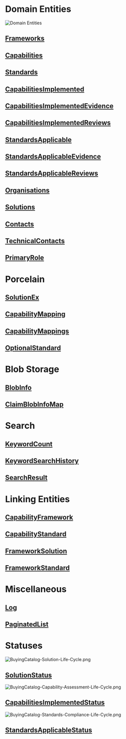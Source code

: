 # Domain Entities
![Domain Entities](/images/BuyingCatalog-CRM-ERD.png "Domain Entities")

## [Frameworks](NHSD.GPITF.BuyingCatalog.Models.Frameworks.yml)
## [Capabilities](NHSD.GPITF.BuyingCatalog.Models.Capabilities.yml)
## [Standards](NHSD.GPITF.BuyingCatalog.Models.Standards.yml)

## [CapabilitiesImplemented](NHSD.GPITF.BuyingCatalog.Models.CapabilitiesImplemented.yml)
## [CapabilitiesImplementedEvidence](NHSD.GPITF.BuyingCatalog.Models.CapabilitiesImplementedEvidence.yml)
## [CapabilitiesImplementedReviews](NHSD.GPITF.BuyingCatalog.Models.CapabilitiesImplementedReviews.yml)

## [StandardsApplicable](NHSD.GPITF.BuyingCatalog.Models.StandardsApplicable.yml)
## [StandardsApplicableEvidence](NHSD.GPITF.BuyingCatalog.Models.StandardsApplicableEvidence.yml)
## [StandardsApplicableReviews](NHSD.GPITF.BuyingCatalog.Models.StandardsApplicableReviews.yml)

## [Organisations](NHSD.GPITF.BuyingCatalog.Models.Organisations.yml)
## [Solutions](NHSD.GPITF.BuyingCatalog.Models.Solutions.yml)
## [Contacts](NHSD.GPITF.BuyingCatalog.Models.Contacts.yml)
## [TechnicalContacts](NHSD.GPITF.BuyingCatalog.Models.TechnicalContacts.yml)
## [PrimaryRole](NHSD.GPITF.BuyingCatalog.Models.PrimaryRole.yml)

# Porcelain
## [SolutionEx](NHSD.GPITF.BuyingCatalog.Models.SolutionEx.yml)
## [CapabilityMapping](NHSD.GPITF.BuyingCatalog.Models.CapabilityMapping.yml)
## [CapabilityMappings](NHSD.GPITF.BuyingCatalog.Models.CapabilityMappings.yml)
## [OptionalStandard](NHSD.GPITF.BuyingCatalog.Models.OptionalStandard.yml)

# Blob Storage
## [BlobInfo](NHSD.GPITF.BuyingCatalog.Models.BlobInfo.yml)
## [ClaimBlobInfoMap](NHSD.GPITF.BuyingCatalog.Models.ClaimBlobInfoMap.yml)

# Search
## [KeywordCount](NHSD.GPITF.BuyingCatalog.Models.KeywordCount.yml)
## [KeywordSearchHistory](NHSD.GPITF.BuyingCatalog.Models.KeywordSearchHistory.yml)
## [SearchResult](NHSD.GPITF.BuyingCatalog.Models.SearchResult.yml)

# Linking Entities
## [CapabilityFramework](NHSD.GPITF.BuyingCatalog.Models.CapabilityFramework.yml)
## [CapabilityStandard](NHSD.GPITF.BuyingCatalog.Models.CapabilityStandard.yml)
## [FrameworkSolution](NHSD.GPITF.BuyingCatalog.Models.FrameworkSolution.yml)
## [FrameworkStandard](NHSD.GPITF.BuyingCatalog.Models.FrameworkStandard.yml)

# Miscellaneous
## [Log](NHSD.GPITF.BuyingCatalog.Models.Log.yml)
## [PaginatedList](NHSD.GPITF.BuyingCatalog.Models.PaginatedList.yml)

# Statuses

![BuyingCatalog-Solution-Life-Cycle.png](/images/BuyingCatalog-Solution-Life-Cycle.png "BuyingCatalog-Solution-Life-Cycle.png")
## [SolutionStatus](NHSD.GPITF.BuyingCatalog.Models.SolutionStatus.yml)

![BuyingCatalog-Capability-Assessment-Life-Cycle.png](/images/BuyingCatalog-Capability-Assessment-Life-Cycle.png "BuyingCatalog-Capability-Assessment-Life-Cycle.png")
## [CapabilitiesImplementedStatus](NHSD.GPITF.BuyingCatalog.Models.CapabilitiesImplementedStatus.yml)

![BuyingCatalog-Standards-Compliance-Life-Cycle.png](/images/BuyingCatalog-Standards-Compliance-Life-Cycle.png "BuyingCatalog-Standards-Compliance-Life-Cycle.png")
## [StandardsApplicableStatus](NHSD.GPITF.BuyingCatalog.Models.StandardsApplicableStatus.yml)
